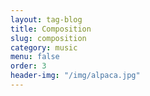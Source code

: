 ```yaml
---
layout: tag-blog
title: Composition
slug: composition
category: music
menu: false
order: 3
header-img: "/img/alpaca.jpg"
---
```

